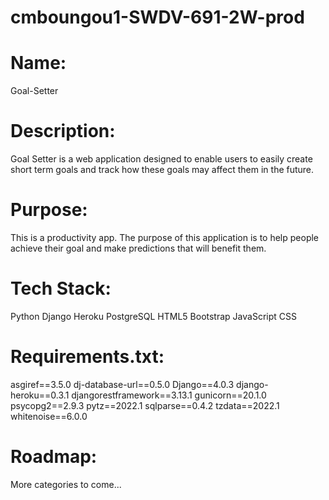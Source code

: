 # cmboungou1-SWDV-691-2W-prod

# Name:
Goal-Setter

# Description:
Goal Setter is a web application designed to enable users to easily create short term goals and track how these goals may affect them in the future. 

# Purpose:
This is a productivity app. The purpose of this application is to help people achieve their goal and make predictions that will benefit them.

# Tech Stack:
Python
Django
Heroku
PostgreSQL
HTML5
Bootstrap
JavaScript
CSS

# Requirements.txt:
asgiref==3.5.0
dj-database-url==0.5.0
Django==4.0.3
django-heroku==0.3.1
djangorestframework==3.13.1
gunicorn==20.1.0
psycopg2==2.9.3
pytz==2022.1
sqlparse==0.4.2
tzdata==2022.1
whitenoise==6.0.0

# Roadmap:
More categories to come...
